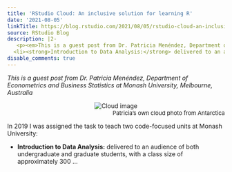 ```yaml
---
title: 'RStudio Cloud: An inclusive solution for learning R'
date: '2021-08-05'
linkTitle: https://blog.rstudio.com/2021/08/05/rstudio-cloud-an-inclusive-solution-for-learning-r/
source: RStudio Blog
description: |2-
   <p><em>This is a guest post from Dr. Patricia Menéndez, Department of Econometrics and Business Statistics at Monash University, Melbourne, Australia</em></p> <p><div align="center"><img src="monashcloud.jpeg" alt = "Cloud image"><font size="2",skip=0pt></div><div align="right">Patricia’s own cloud photo from Antarctica</div></font></p> <p>In 2019 I was assigned the task to teach two code-focused units at Monash University:</p> <ul>
  <li><strong>Introduction to Data Analysis:</strong> delivered to an audience of both undergraduate and graduate students, with a class size of approximately 300 ...
disable_comments: true
---
```

 <p><em>This is a guest post from Dr. Patricia Menéndez, Department of Econometrics and Business Statistics at Monash University, Melbourne, Australia</em></p> <p><div align="center"><img src="monashcloud.jpeg" alt = "Cloud image"><font size="2",skip=0pt></div><div align="right">Patricia’s own cloud photo from Antarctica</div></font></p> <p>In 2019 I was assigned the task to teach two code-focused units at Monash University:</p> <ul>
<li><strong>Introduction to Data Analysis:</strong> delivered to an audience of both undergraduate and graduate students, with a class size of approximately 300 ...